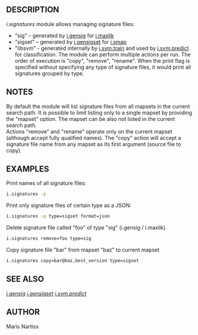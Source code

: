 ## DESCRIPTION

*i.signatures* module allows managing signature files:

- "sig" – generated by [i.gensig](i.gensig.md) for
  [i.maxlik](i.maxlik.md)
- "sigset" – generated by [i.gensigset](i.gensigset.md) for
  [i.smap](i.smap.md)
- "libsvm" - generated internally by [i.svm.train](i.svm.train.md) and used by
  [i.svm.predict](i.svm.predict.md) for classification.
The module can perform multiple actions per run. The order of execution
is "copy", "remove", "rename". When the print flag is specified without
specifying any type of signature files, it would print all signatures
grouped by type.

## NOTES

By default the module will list signature files from all mapsets in the
current search path. It is possible to limit listing only to a single
mapset by providing the "mapset" option. The mapset can be also not
listed in the current search path.  
Actions "remove" and "rename" operate only on the current mapset
(although accept fully qualified names). The "copy" action will accept a
signature file name from any mapset as its first argument (source file
to copy).

## EXAMPLES

Print names of all signature files:

```sh
i.signatures -p
```

Print only signature files of certain type as a JSON:

```sh
i.signatures -p type=sigset format=json
```

Delete signature file called "foo" of type "sig" (i.gensig / i.maxlik).

```sh
i.signatures remove=foo type=sig
```

Copy signature file "bar" from mapset "baz" to current mapset

```sh
i.signatures copy=bar@baz,best_version type=sigset
```

## SEE ALSO

*[i.gensig](i.gensig.md) [i.gensigset](i.gensigset.md) [i.svm.predict](i.svm.predict.md)*

## AUTHOR

Maris Nartiss
